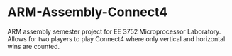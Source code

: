 # ARM-Assembly-Connect4
ARM assembly semester project for EE 3752 Microprocessor Laboratory.  Allows for two players to play Connect4 where only vertical and horizontal wins are counted.
